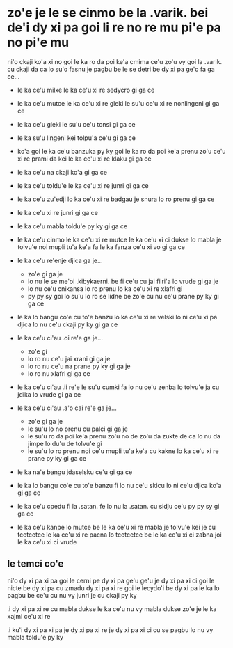zo'e je le se cinmo be la .varik. bei de'i dy xi pa goi li re no re mu pi'e pa no pi'e mu
=========================================================================================

ni'o ckaji ko'a xi no goi le ka ro da poi ke'a cmima ce'u zo'u vy goi la .varik. cu ckaji da ca lo su'o fasnu je pagbu be le se detri be dy xi pa ge'o fa ga ce...

* le ka ce'u milxe le ka ce'u xi re sedycro gi ga ce
* le ka ce'u mutce le ka ce'u xi re gleki le su'u ce'u xi re nonlingeni gi ga ce
* le ka ce'u gleki le su'u ce'u tonsi gi ga ce
* le ka su'u lingeni kei tolpu'a ce'u gi ga ce
* ko'a goi le ka ce'u banzuka py ky goi le ka ro da poi ke'a prenu zo'u ce'u xi re prami da kei le ka ce'u xi re klaku gi ga ce
* le ka ce'u na ckaji ko'a gi ga ce
* le ka ce'u toldu'e le ka ce'u xi re junri gi ga ce
* le ka ce'u zu'edji lo ka ce'u xi re badgau je snura lo ro prenu gi ga ce
* le ka ce'u xi re junri gi ga ce
* le ka ce'u mabla toldu'e py ky gi ga ce
* le ka ce'u cinmo le ka ce'u xi re mutce le ka ce'u xi ci dukse lo mabla je tolvu'e noi mupli tu'a ke'a fa le ka fanza ce'u xi vo gi ga ce
* le ka ce'u re'enje djica ga je...

  * zo'e gi ga je
  * lo nu le se me'oi .kibykaerni. be fi ce'u cu jai filri'a lo vrude gi ga je
  * lo nu ce'u cnikansa lo ro prenu lo ka ce'u xi re xlafri gi
  * py py sy goi lo su'u lo ro se lidne be zo'e cu nu ce'u prane py ky gi ga ce

* le ka lo bangu co'e cu to'e banzu lo ka ce'u xi re velski lo ni ce'u xi pa djica lo nu ce'u ckaji py ky gi ga ce

* le ka ce'u ci'au .oi re'e ga je...

  * zo'e gi
  * lo ro nu ce'u jai xrani gi ga je
  * lo ro nu ce'u na prane py ky gi ga je
  * lo ro nu xlafri gi ga ce

* le ka ce'u ci'au .ii re'e le su'u cumki fa lo nu ce'u zenba lo tolvu'e ja cu jdika lo vrude gi ga ce
* le ka ce'u ci'au .a'o cai re'e ga je...

  * zo'e gi ga je
  * le su'u lo no prenu cu palci gi ga je
  * le su'u ro da poi ke'a prenu zo'u no de zo'u da zukte de ca lo nu da jimpe lo du'u de tolvu'e gi
  * le su'u lo ro prenu noi ce'u mupli tu'a ke'a cu kakne lo ka ce'u xi re prane py ky gi ga ce

* le ka na'e bangu jdaselsku ce'u gi ga ce
* le ka lo bangu co'e cu to'e banzu fi lo nu ce'u skicu lo ni ce'u djica ko'a gi ga ce
* le ka ce'u cpedu fi la .satan. fe lo nu la .satan. cu sidju ce'u py py sy gi ga ce
* le ka ce'u kanpe lo mutce be le ka ce'u xi re mabla je tolvu'e kei je cu tcetcetce le ka ce'u xi re pacna lo tcetcetce be le ka ce'u xi ci zabna joi le ka ce'u xi ci vrude

## le temci co'e
ni'o dy xi pa xi pa goi le cerni pe dy xi pa ge'u ge'u je dy xi pa xi ci goi le nicte be dy xi pa cu zmadu dy xi pa xi re goi le lecydo'i be dy xi pa le ka lo pagbu be ce'u cu nu vy junri je cu ckaji py ky

.i dy xi pa xi re cu mabla dukse le ka ce'u nu vy mabla dukse zo'e je le ka xajmi ce'u xi re

.i ku'i dy xi pa xi pa je dy xi pa xi re je dy xi pa xi ci cu se pagbu lo nu vy mabla toldu'e py ky
